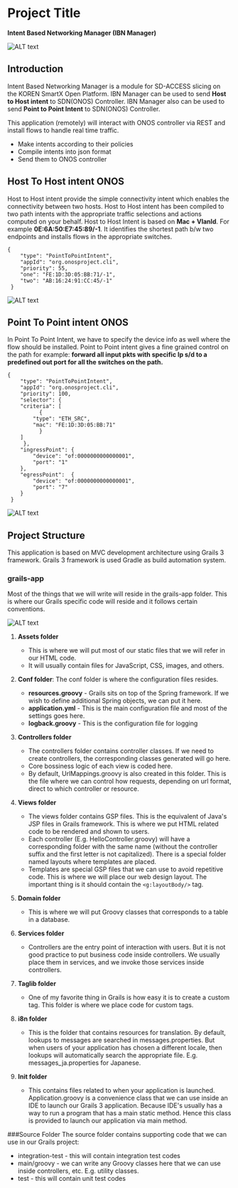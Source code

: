 # Project Title
**Intent Based Networking Manager (IBN Manager)**

![ALT text](/Images/system_diagram.png "System Diagram")


## Introduction
Intent Based Networking Manager is a module for SD-ACCESS slicing on the KOREN SmartX Open Platform. 
IBN Manager can be used to send **Host to Host intent** to SDN(ONOS) Controller. 
IBN Manager also can be used to send **Point to Point Intent** to SDN(ONOS) Controller.

This application (remotely) will interact with ONOS controller via REST and install flows to handle real time traffic.

* Make intents according to their policies 
* Compile intents into json format 
* Send them to ONOS controller

## Host To Host intent ONOS
Host to Host intent provide  the simple connectivity intent which enables the connectivity between two hosts. 
Host to Host intent has been compiled to two path intents with the appropriate traffic selections and actions computed on your behalf.
Host to Host Intent is based on **Mac + VlanId**. For example **0E:6A:50:E7:45:89/-1**.
It identifies the shortest path b/w two endpoints and installs flows in the appropriate switches.
 
```
{ 
    "type": "PointToPointIntent", 
    "appId": "org.onosproject.cli",  
    "priority": 55, 
    "one": "FE:1D:3D:05:BB:71/-1",
    "two": "AB:16:24:91:CC:45/-1"
 }
```
 
![ALT text](/Images/host_to_host_intent.png "Host To Host intent ONOS")


## Point To Point intent ONOS
In Point To Point Intent, we have to specify the device info as well where the flow should be installed.
Point to Point intent gives a fine grained control on the path for example: 
**forward all input pkts with specific Ip s/d to a predefined out port for all the switches on the path.**
```
{ 
    "type": "PointToPointIntent", 
    "appId": "org.onosproject.cli",  
    "priority": 100, 
    "selector": {
   	"criteria": [ 
	      {
		"type": "ETH_SRC",
		"mac": "FE:1D:3D:05:BB:71"
	      }
	]
     },
    "ingressPoint": { 
        "device": "of:0000000000000001", 
        "port": "1" 
    }, 
    "egressPoint":  {
        "device": "of:0000000000000001", 
        "port": "7" 
    } 
 }
 ```
 
![ALT text](/Images/point_to_point_intent.png "Point To Point intent ONOS")

## Project Structure
This application is based on MVC development architecture using Grails 3 framework. Grails 3 framework is used Gradle as build automation system.

### grails-app
Most of the things that we will write will reside in the grails-app folder. This is where our Grails specific code will reside and it follows certain conventions.
 
 ![ALT text](/Images/project_structure.png "Grails3 Project Structure")

1. **Assets folder**
    - This is where we will put most of our static files that we will refer in our HTML code. 
    - It will usually contain files for JavaScript, CSS, images, and others. 
    
2. **Conf folder**:
The conf folder is where the configuration files resides. 
    - **resources.groovy** - Grails sits on top of the Spring framework. If we wish to define additional Spring objects, we can put it here.
    - **application.yml** - This is the main configuration file and most of the settings goes here.
    - **logback.groovy** - This is the configuration file for logging
    
3. **Controllers folder** 
    - The controllers folder contains controller classes. If we need to create controllers, the corresponding classes generated will go here. 
    - Core bossiness logic of each view is coded here.
    - By default, UrlMappings.groovy is also created in this folder. This is the file where we can control how requests, depending on url format, direct to which controller or resource.
    
4. **Views folder**
    - The views folder contains GSP files. This is the equivalent of Java's JSP files in Grails framework. This is where we put HTML related code to be rendered and shown to users. 
    - Each controller (E.g. HelloController.groovy) will have a corresponding folder with the same name (without the controller suffix and the first letter is not capitalized). There is a special folder named layouts where templates are placed. 
    - Templates are special GSP files that we can use to avoid repetitive code. This is where we will place our web design layout. The important thing is it should contain the `<g:layoutBody/>` tag.
    
5. **Domain folder**
    -  This is where we will put Groovy classes that corresponds to a table in a database.
      
6. **Services folder** 
    - Controllers are the entry point of interaction with users. But it is not good practice to put business code inside controllers. We usually place them in services, and we invoke those services inside controllers.
     
7. **Taglib folder**
    - One of my favorite thing in Grails is how easy it is to create a custom tag. This folder is where we place code for custom tags.
     
8. **i8n folder**
    - This is the folder that contains resources for translation. By default, lookups to messages are searched in messages.properties. But when users of your application has chosen a different locale, then lookups will automatically search the appropriate file. E.g. messages_ja.properties for Japanese.
    
9. **Init folder**
    - This contains files related to when your application is launched. Application.groovy is a convenience class that we can use inside an IDE to launch our Grails 3 application. Because IDE's usually has a way to run a program that has a main static method. Hence this class is provided to launch our application via main method. 

###Source Folder
The source folder contains supporting code that we can use in our Grails project: 
* integration-test - this will contain integration test codes
* main/groovy - we can write any Groovy classes here that we can use inside controllers, etc. E.g. utility classes.
* test - this will contain unit test codes
